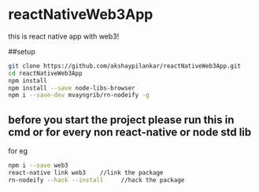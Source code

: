# reactNativeWeb3App
this is react native app with web3!
 
##setup
```bash
git clone https://github.com/akshaypilankar/reactNativeWeb3App.git
cd reactNativeWeb3App
npm install 
npm install --save node-libs-browser
npm i --save-dev mvayngrib/rn-nodeify -g
```
## before you start the project please run this in cmd or for every non react-native or node std lib
for eg
```bash
npm i --save web3 
react-native link web3    //link the package
rn-nodeify --hack --install     //hack the package
```

